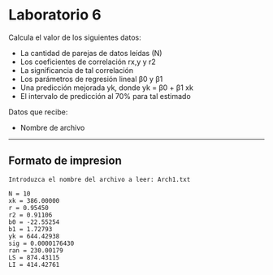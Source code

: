 # Laboratorio 6

Calcula el valor de los siguientes datos:
* La cantidad de parejas de datos leídas (N)
* Los coeficientes de correlación rx,y y r2
* La significancia de tal correlación
* Los parámetros de regresión lineal β0 y β1
* Una predicción mejorada yk, donde yk = β0 + β1 xk
* El intervalo de predicción al 70% para tal estimado
&nbsp;

Datos que recibe:
* Nombre de archivo

- - - -
## Formato de impresion ##
```
Introduzca el nombre del archivo a leer: Arch1.txt

N = 10
xk = 386.00000
r = 0.95450
r2 = 0.91106
b0 = -22.55254
b1 = 1.72793
yk = 644.42938
sig = 0.0000176430
ran = 230.00179
LS = 874.43115
LI = 414.42761
```
